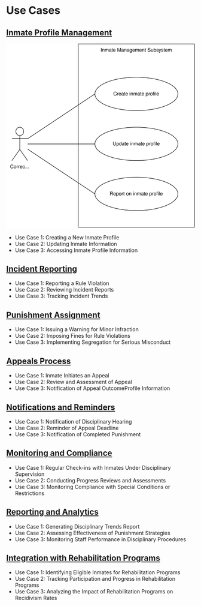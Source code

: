 # Use Cases

## [Inmate Profile Management](inmate-profile-management/)

![Inmate Profile Management](inmate-profile-management/inmate-profile-management.svg)

- Use Case 1: Creating a New Inmate Profile
- Use Case 2: Updating Inmate Information
- Use Case 3: Accessing Inmate Profile Information

## [Incident Reporting](incident-reporting/)

- Use Case 1: Reporting a Rule Violation
- Use Case 2: Reviewing Incident Reports
- Use Case 3: Tracking Incident Trends

## [Punishment Assignment](punishment-assignment/)

- Use Case 1: Issuing a Warning for Minor Infraction
- Use Case 2: Imposing Fines for Rule Violations
- Use Case 3: Implementing Segregation for Serious Misconduct

## [Appeals Process](appeals-process/)

- Use Case 1: Inmate Initiates an Appeal
- Use Case 2: Review and Assessment of Appeal
- Use Case 3: Notification of Appeal OutcomeProfile Information

## [Notifications and Reminders](notifications-and-reminders/)

- Use Case 1: Notification of Disciplinary Hearing
- Use Case 2: Reminder of Appeal Deadline
- Use Case 3: Notification of Completed Punishment

## [Monitoring and Compliance](monitoring-and-compliance/)

- Use Case 1: Regular Check-ins with Inmates Under Disciplinary Supervision
- Use Case 2: Conducting Progress Reviews and Assessments
- Use Case 3: Monitoring Compliance with Special Conditions or Restrictions

## [Reporting and Analytics](reporting-and-analytics/)

- Use Case 1: Generating Disciplinary Trends Report
- Use Case 2: Assessing Effectiveness of Punishment Strategies
- Use Case 3: Monitoring Staff Performance in Disciplinary Procedures

## [Integration with Rehabilitation Programs](integration-with-rehabilitation-programs/)

- Use Case 1: Identifying Eligible Inmates for Rehabilitation Programs
- Use Case 2: Tracking Participation and Progress in Rehabilitation Programs
- Use Case 3: Analyzing the Impact of Rehabilitation Programs on Recidivism Rates
